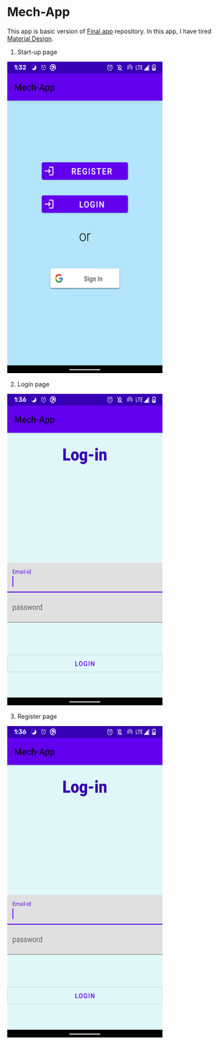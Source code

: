 # Mech-App
This app is basic version of <a href="https://github.com/prawinrajan/FinalApp">Final app</a> repository.
In this app, I have tired <a href="https://material.io/design">Material Design</a>.

1. Start-up page
<img src="https://github.com/prawinrajan/Mech-App/blob/master/Screenshots/Screenshot_20200919-013224.png" width="360px" height="720px">

2. Login page
<img src="https://github.com/prawinrajan/Mech-App/blob/master/Screenshots/Screenshot_20200919-013616.png" width="360px" height="720px">


3. Register page
<img src="https://github.com/prawinrajan/Mech-App/blob/master/Screenshots/Screenshot_20200919-013616.png" width="360px" height="720px">
